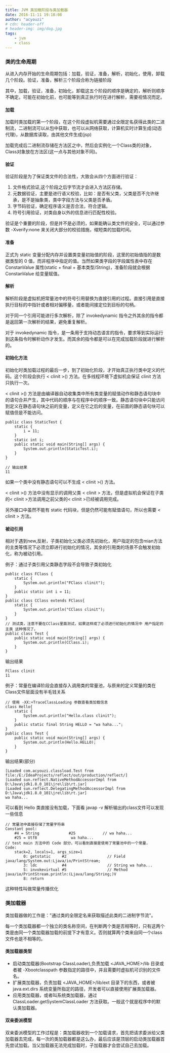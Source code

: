 ```yaml
---
title: JVM 类加载阶段与类加载器
date: 2016-11-11 19:18:08
author: "acyouzi"
# cdn: header-off
# header-img: img/dog.jpg
tags:
	- jvm
	- class
---
```


### 类的生命周期
从进入内存开始的生命周期包括：加载，验证，准备，解析，初始化，使用，卸载几个阶段。验证，准备，解析三个阶段合称为链接阶段

其中，加载，验证，准备，初始化，卸载这五个阶段的顺序是确定的，解析则顺序不确定。可能在初始化前，也可能等到真正执行时在进行解析，需要视情况而定。

#### 加载
加载时类加载的第一个阶段，在这个阶段虚拟机需要通过全限定名获得此类的二进制流，二进制流可以从包中获取，也可以从网络获取，计算机实时计算生成(动态代理)，从数据库读取，由其他文件生成(jsp)

加载完成后二进制流存储在方法区之中，然后会实例化一个Class类的对象，Class对象放在方法区(这一点与其他对象不同)。

#### 验证
验证阶段是为了保证类文件的合法性，大致会从四个方面进行验证：

1. 文件格式验证,这个阶段之后字节流才会进入方法区存储。
2. 元数据验证，主要是进行语义校验，比如：是否有父类，父类是否不允许继承，是不是抽象类，类中字段方法与父类是否矛盾。
3. 字节码验证，确定程序语义是否合法，符合逻辑。
4. 符号引用验证，对类自身以外的信息进行匹配性校验。

验证是个重要的阶段，但是并不是必须的，如果能确认类文件的安全，可以通过参数 -Xverify:none 来关闭大部分的校验措施，缩短类的加载时间。

#### 准备
正式为 static 变量分配内存并设置类变量初始值的阶段，这里的初始值指的是数据类型的 0 值，而非程序中指定的值。当然如果类字段的字段属性表中存在 ConstanValue 属性(static + final + 基本类型/String)，准备阶段就会根据 ConstanValue 给变量赋值。

#### 解析
解析阶段是虚拟机把常量池中的符号引用替换为直接引用的过程。直接引用是直接执行目标的中指针或者相对偏移量，或者能间接定位到目标的句柄。

对于同一个引用可能进行多次解析，除了 invokedynamic 指令之外其余的指令都是返回第一次解析的结果，避免重复解析。

对于 invokedynamic 指令，是一条用于支持动态语言的指令，要求等到实际运行到这条指令时解析动作才发生。而其余的指令都是可以在完成加载阶段就进行解析的。

#### 初始化方法
初始化时类加载过程的最后一步，到了初始化阶段，才开始真正执行类中定义的代码。这个阶段会执行 < clinit >() 方法。在多线程环境下虚拟机会保证 clinit 方法只执行一次。

< clinit >() 方法是由编译器自动收集类中所有类变量的赋值动作和静态语句块中的语句合并产生，其中代码的顺序与在程序中的顺序一致。静态语句块中只能访问到定义在静态语句块之前的变量，定义在它之后的变量，在前面的静态语句块可以赋值但是不能访问。

    public class StaticTest {
        static {
            i = 11;
        }
        static int i;
        public static void main(String[] args) {
            System.out.println(StaticTest.i);
        }
    }

    // 输出结果
    11

如果一个类中没有静态语句可以不生成 < clinit >() 方法。

< clinit >() 方法中没有显示的调用父类 < clinit > 方法，但是虚拟机会保证在子类的< clinit >方法调用之前父类的< clinit >已经被调用完成。

另外接口中虽然不能有 static 代码块，但是仍然可能有赋值语句，所以也需要 < clinit > 方法。

#### 被动引用
相对于遇到new,反射，子类初始化父类必须先初始化，用户指定的包含mian方法的主类等情况下必须立即进行初始化的情况，其余的引用类的场景不会触发初始化，称为被动引用。

例子：通过子类引用父类静态字段不会导致子类初始化
    
    public class FClass {
        static {
            System.out.println("FClass clinit");
        }
        public static int i = 11;
    }
    public class CClass extends FClass{
        static {
            System.out.println("CClass clinit");
        }
    }
    // 测试类，注意不要在CClass里面测试，如果这样成了必须进行初始化的情况中 用户指定的主类 这种情况了。
    public class Test {
        public static void main(String[] args) {
            System.out.println(CClass.i);
        }
    }

输出结果

    FClass clinit
    11

例子：常量在编译阶段会直接存入调用类的常量池，与原来的定义常量的类在Class文件层面没有半毛钱关系

    // 使用 -XX:+TraceClassLoading 参数查看类加载信息
    class Hello{
        static {
            System.out.println("Hello.class clinit");
        }
        public static final String HELLO = "wa haha...";
    }
    public class Test {
        public static void main(String[] args) {
            System.out.println(Hello.HELLO);
        }
    }

输出结果(部分)

    [Loaded com.acyouzi.classload.Test from file:/E:/IdeaProjects/reflect/out/production/reflect/]
    [Loaded sun.reflect.NativeMethodAccessorImpl from D:\Java\jdk1.8.0_101\jre\lib\rt.jar]
    [Loaded sun.reflect.DelegatingMethodAccessorImpl from D:\Java\jdk1.8.0_101\jre\lib\rt.jar]
    wa haha...

可以看到 Hello 类直接没有加载，下面看 javap -v 解析输出的class文件可以发现一些信息

    // 常量池中直接存储了常量字符串
    Constant pool:
        #4 = String             #25            // wa haha...
        #25 = Utf8               wa haha...
    // test main 方法中的 Code 部分，可以看到直接是使用了常量池中的一个常量，
    Code:
        stack=2, locals=1, args_size=1
            0: getstatic     #2                  // Field java/lang/System.out:Ljava/io/PrintStream;
            3: ldc           #4                  // String wa haha...
            5: invokevirtual #5                  // Method java/io/PrintStream.println:(Ljava/lang/String;)V
            8: return

这种特性叫做常量传播优化

### 类加载器
类加载器做的工作是："通过类的全限定名来获取描述此类的二进制字节流"。

每一个类加载器都一个独立的类名称空间，在判断两个类是否相等时，只有这两个类是由同一个类加载器加载的前提下才有意义。否则就算两个类来自同一个class文件也是不相等的。

#### 类加载器类型
* 启动类加载器(Bootstrap ClassLoader),负责加载 <JAVA_HOME>/lib 目录或者被 -Xbootclasspath 参数指定的路径中，并且需要时虚拟机可识别的文件名。
* 扩展类加载器，负责加载 <JAVA_HOME>/lib/ext 目录下的东西，或者被 java.ext.dirs 系统变量所指定的路径，开发者可以直接使用扩展类加载器。
* 应用类加载器，或者叫系统类加载器，通过 ClassLoader.getSystemClassLoader 方法获取。一般这个就是程序中的默认类加载器。

#### 双亲委派模型
双亲委派模型的工作过程是：类加载器收到一个加载请求，首先把请求委派给父类加载器去完成，每一次的类加载器都是这么办，最后应该是顶层的启动类加载器首先尝试加载。当父加载器无法完成加载时，子加载器才会尝试自己去加载。





